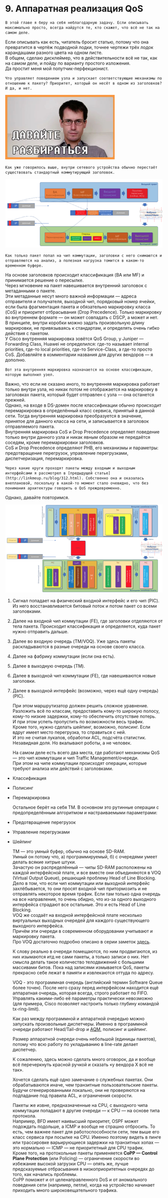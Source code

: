 # 9. Аппаратная реализация QoS

    В этой главе я беру на себя неблагодарную задачу. Если описывать максимально просто, всегда найдутся те, кто скажет, что всё не так на самом деле.  
Если описывать как есть, читатель бросит статью, потому что она превратится в чертёж подводной лодки, точнее чертежи трёх лодок карандашами разного цвета на одном листе.  
В общем, сделаю дисклеймер, что в действительности всё не так, как на самом деле, и пойду по варианту простого изложения.  
Да простит меня мой попутчик-перфекционист.  
  
    Что управляет поведением узла и запускает соответствующие механизмы по отношению к пакету? Приоритет, который он несёт в одном из заголовков? И да, и нет. 

![](../.gitbook/assets/image%20%2855%29.png)

    Как уже говорилось выше, внутри сетевого устройства обычно перестаёт существовать стандартный коммутирующий заголовок.

![](../.gitbook/assets/image%20%28112%29.png)

    Как только пакет попал на чип коммутации, заголовки с него снимаются и отправляются на анализ, а полезная нагрузка томится в каком-то временном буфере.  
На основе заголовков происходит классификация \(BA или MF\) и принимается решение о пересылке.  
Через мгновение на пакет навешивается внутренний заголовок с метаданными о пакете.  
Эти метаданные несут много важной информации — адреса отправителя и получателя, выходной чип, порядковый номер ячейки, если была фрагментация пакета и обязательно маркировку класса \(CoS\) и приоритет отбрасывания \(Drop Precedence\). Только маркировку во внутреннем формате — он может совпадать с DSCP, а может и нет.  
В принципе, внутри коробки можно задать произвольную длину маркировки, не привязываясь к стандартам, и определять очень гибко действия с пакетом.  
У Cisco внутренняя маркировка зовётся QoS Group, у Juniper — Forwarding Class, Huawei не определился: где-то называет internal priorities, где-то local priorities, где-то Service-Class, а где-то просто CoS. Добавляйте в комментарии названия для других вендоров — я дополню.  
  
    Вот эта внутренняя маркировка назначается на основе классификации, которую выполнил узел.   
Важно, что если не сказано иного, то внутренняя маркировка работает только внутри узла, но никак потом не отображается на маркировку в заголовках пакета, который будет отправлен с узла — она останется прежней.   
Однако, на входе в DS-домен после классификации обычно происходит перемаркировка в определённый класс сервиса, принятый в данной сети. Тогда внутренняя маркировка преобразуется в значение, принятое для данного класса на сети, и записывается в заголовок отправляемого пакета.   
Внутренняя маркировка CoS и Drop Precedence определяет поведение только внутри данного узла и никак явным образом не передаётся соседям, кроме перемаркировки заголовков.   
CoS и Drop Precedence определяют PHB, его механизмы и параметры: предотвращение перегрузок, управление перегрузками, диспетчеризация, перемаркировка.  


    Через какие круги проходят пакеты между входным и выходным интерфейсами я рассмотрел в [предыдущей статье](http://linkmeup.ru/blog/312.html). Собственно она и оказалась внеплановой, поскольку в какой-то момент стало очевидно, что без понимания архитектуры говорить о QoS преждевременно.  
Однако, давайте повторимся.

![](../.gitbook/assets/image%20%2837%29.png)

1. Сигнал попадает на физический входной интерфейс и его чип \(PIC\). Из него восстанавливается битовый поток и потом пакет со всеми заголовками.
2. Далее на входной чип коммутации \(FE\), где заголовки отделяются от тела пакета. Происходит классификация и определяется, куда пакет нужно отправить дальше.
3. Далее во входную очередь \(TM/VOQ\). Уже здесь пакеты раскладываются в разные очереди на основе своего класса.
4. Далее на фабрику коммутации \(если она есть\).
5. Далее в выходную очередь \(TM\).
6. Далее в выходной чип коммутации \(FE\), где навешиваются новые заголовки.
7. Далее в выходной интерфейс \(возможно, через ещё одну очередь\) \(PIC\).

    При этом маршрутизатор должен решить сложное уравнение.  
Разложить всё по классам, предоставить кому-то широкую полосу, кому-то низкие задержки, кому-то обеспечить отсутствие потерь.   
И при этом успеть пропустить по возможности весь трафик.  
Кроме того, нужно сделать шейпинг, возможно, полисинг. Если вдруг имеет место перегрузка, то справиться с ней.  
И это не считая лукапов, обработки ACL, подсчёта статистик.  
Незавидная доля. Но вкалывают роботы, а не человек.  
  
    На самом деле есть всего два места, где работают механизмы QoS — это чип коммутации и чип Traffic Management/очереди.  
При этом на чипе коммутации происходят операции, которые требуют анализа или действий с заголовками.

* Классификация
* Полисинг
* Перемаркировка

    Остальное берёт на себя TM. В основном это рутинные операции с предопределённым алгоритмом и настраиваемыми параметрами:

* Предотвращение перегрузок
* Управление перегрузками
* Шейпинг

    TM — это умный буфер, обычно на основе SD-RAM.   
Умный он потому что, а\) программируемый, б\) с очередями умеет делать всякие хитрые штуки.  
Зачастую он распределённый — чипы SD-RAM расположены на каждой интерфейсной плате, и все вместе они объединяются в VOQ \(Virtual Output Queue\), решающий проблему Head of Line Blocking.  
Дело в том, что если чип коммутации или выходной интерфейс захлёбывается, то они просят входной чип притормозить и не отправлять некоторое время трафик. Если там только одна очередь на все направления, то очень обидно, что из-за одного выходного интерфейса страдают все остальные. Это и есть Head of Line Blocking.  
VOQ же создаёт на входной интерфейсной плате несколько виртуальных выходных очередей для каждого существующего выходного интерфейса.  
Причём эти очереди в современном оборудовании учитывают и маркировку пакета.  
Про VOQ достаточно подробно описано в серии заметок [здесь](https://forums.juniper.net/t5/forums/recentpostspage/post-type/message/category-id/Blogs/user-id/101479).  
  
    К слову реально в очереди помещаются, по ним продвигаются, из них изымаются итд не сами пакеты, а только записи о них. Нет смысла делать такое количество телодвижений с большими массивами битов. Пока над записями измывается QoS, пакеты прекрасно себе лежат в памяти и извлекаются оттуда по адресу.  


    VOQ - это программная очередь \(английский термин Software Queue более точен\). После него сразу перед интерфейсом находится ещё аппаратная очередь, которая всегда, строго работает по FIFO. Управлять какими-либо её параметры практически невозможно \(для примера, Cisco позволяет настроить только глубину командой tx-ring-limit\).

    Как раз между программной и аппаратной очередью можно запускать произвольные диспетчеры. Именно в программной очереди работают Head/Tail-drop и [AQM](6.-predotvrashenie-peregruzok-congestion-avoidance/red-random-early-detection.md), полисинг и шейпинг.

    Размер аппаратной очереди очень небольшой \(единицы пакетов\), потому что всю работу по укладыванию в line-rate делает диспетчер.

    К сожалению, здесь можно сделать много оговорок, да и вообще всё перечеркнуть красной ручкой и сказать «у вендора Х всё не так».  


    Хочется сделать ещё одно замечание о служебных пакетах. Они обрабатываются иначе, чем транзитные пользовательские пакеты.   
Будучи сгенерированными локально, они не проверяются на подпадание под правила ACL, и ограничения скорости.   
  
    Пакеты же извне, предназначенные на CPU, с выходного чипа коммутации попадают в другие очереди — к CPU — на основе типа протокола.  
Например, BFD имеет наивысший приоритет, OSPF может подождать подольше, а ICMP и вообще не страшно отбросить. То есть, чем важнее пакет для работоспособности сети, тем выше его класс сервиса при посылке на CPU. Именно поэтому видеть в пинге или трассировке варьирующиеся задержки на транзитных хопах — это нормально — ICMP — не приоритетный для CPU трафик.  
Кроме того, на протокольные пакеты применяется **CoPP — Control Plane Protection** \(или Policing\) — ограничение скорости во избежание высокой загрузки CPU — опять же, лучше предсказуемые отбрасывания в низкоприоритетных очередях до того, как начались проблемы.  
CoPP поможет и от целенаправленного DoS и от аномального поведения сети \(например, петли\), когда на устройство начинает приходить много широковещательного трафика.   
  


